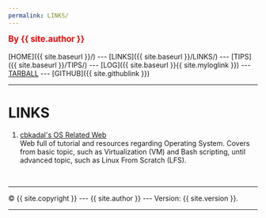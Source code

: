 ```yaml
---
permalink: LINKS/
---
```

<span style="color:red; font-weight:bold; font-size:larger;">By {{ site.author }}</span>
<br><br>
[HOME]({{ site.baseurl }}/) ---
[LINKS]({{ site.baseurl }}/LINKS/) ---
[TIPS]({{ site.baseurl }}/TIPS/) ---
[LOG]({{ site.baseurl }}{{ site.myloglink }}) ---
[TARBALL](SandBox/Rhfialyndra.tar.xz) ---
[GITHUB]({{ site.githublink }})
<br>
<hr>

# LINKS

1. [cbkadal's OS Related Web](https://osp4diss.vlsm.org)<br>
Web full of tutorial and resources regarding Operating System.
Covers from basic topic, such as Virtualization (VM) and Bash scripting, until advanced topic, such as Linux From Scratch (LFS).


<br>
<hr>
&copy; {{ site.copyright }} --- {{ site.author }} --- Version: {{ site.version }}.
<hr>
<br>